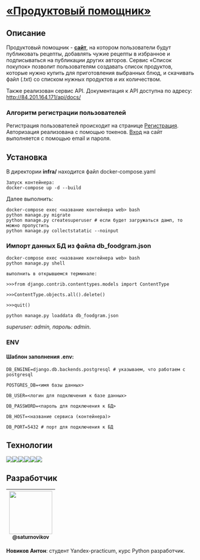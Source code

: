 # [«Продуктовый помощник»](http://http://84.201.164.171/recipes)

## Описание

Продуктовый помощник - [__сайт__](http://http://84.201.164.171/recipes), на котором пользователи будут публиковать рецепты, добавлять чужие рецепты в избранное и подписываться на публикации других авторов. Сервис «Список покупок» позволит пользователям создавать список продуктов, которые нужно купить для приготовления выбранных блюд, и скачивать файл (.txt) со списком нужных продуктов и их количеством.

Также реализован сервис API.
Документация к API доступна по адресу: http://84.201.164.171/api/docs/

### Алгоритм регистрации пользователей
Регистрация пользователей происходит на странице [Регистрация](http://84.201.164.171/signup).
Авторизация реализована с помощью токенов. 
[Вход](http://84.201.164.171/login) на сайт выполняется с помощью email и пароля.

## Установка
В директории **infra/** находится файл docker-compose.yaml
```
Запуск контейнера:
docker-compose up -d --build
```
Далее выполнить:
```
docker-compose exec <название контейнера web> bash 
python manage.py migrate
python manage.py createsuperuser # если будет загружаться дамп, то можно пропустить
python manage.py collectstatatic --noinput
```

### Импорт данных БД из файла db_foodgram.json

```
docker-compose exec <название контейнера web> bash
python manage.py shell

выполнить в открывшемся терминале:

>>>from django.contrib.contenttypes.models import ContentType

>>>ContentType.objects.all().delete()

>>>quit()

python manage.py loaddata db_foodgram.json
```

*superuser: admin, пароль: admin*.

### ENV
#### Шаблон заполнения .env:
```
DB_ENGINE=django.db.backends.postgresql # указываем, что работаем с postgresql

POSTGRES_DB=<имя базы данных>

DB_USER=<логин для подключения к базе данных>

DB_PASSWORD=<пароль для подключения к БД>

DB_HOST=<название сервиса (контейнера)> 

DB_PORT=5432 # порт для подключения к БД
```

## Технологии

<img src="https://img.shields.io/badge/Python-FFD43B?style=for-the-badge&logo=python&logoColor=blue" /><img src="https://img.shields.io/badge/GitHub-100000?style=for-the-badge&logo=github&logoColor=white" /><img src="https://img.shields.io/badge/django%20rest-ff1709?style=for-the-badge&logo=django&logoColor=white" /><img src="https://img.shields.io/badge/PostgreSQL-316192?style=for-the-badge&logo=postgresql&logoColor=white" /><img src="https://img.shields.io/badge/Docker-2CA5E0?style=for-the-badge&logo=docker&logoColor=white" /><img src="https://img.shields.io/badge/GitHub_Actions-2088FF?style=for-the-badge&logo=github-actions&logoColor=white" />

## Разработчик

| [<img src="https://github.com/saturnovikov.png?size=115" width="115"><br><sub>@saturnovikov</sub>](https://github.com/saturnovikov) |
| :---------------------------------------------------------------------------------------------------------------------: |
**Новиков Антон**: студент Yandex-practicum, курс Python разработчик.